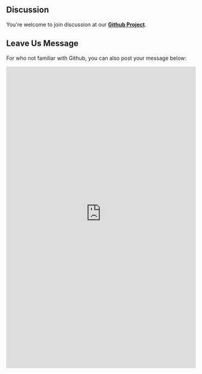 ## Discussion
You're welcome to join discussion at our [**Github Project**](https://github.com/GHDDI-AILab/Targeting2019-nCoV/issues).   

## Leave Us Message
For who not familiar with Github, you can also post your message below:

<iframe height="800" allowTransparency="true" scrolling="no" style="display:block;min-width:100%;width:100px;border:none;overflow:auto;" frameborder="0" src="http://ghddionlineform.mikecrm.com/A2r95sT"></iframe>
